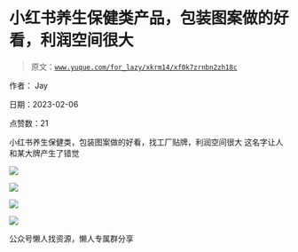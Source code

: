 # 小红书养生保健类产品，包装图案做的好看，利润空间很大

> 原文：[`www.yuque.com/for_lazy/xkrm14/xf0k7zrnbn2zh18c`](https://www.yuque.com/for_lazy/xkrm14/xf0k7zrnbn2zh18c)



作者： Jay



日期：2023-02-06



点赞数：21

<ne-hole id="u60b142dd" data-lake-id="u60b142dd"><ne-card data-card-name="hr" data-card-type="block" id="p8xha" data-event-boundary="card">

小红书养生保健类，包装图案做的好看，找工厂贴牌，利润空间很大 这名字让人和某大牌产生了错觉



<ne-card data-card-name="image" data-card-type="inline" id="egmMS" data-event-boundary="card">![](img/4aa47aea253459a0de656968d296dda3.png)</ne-card>



<ne-card data-card-name="image" data-card-type="inline" id="IPU3x" data-event-boundary="card">![](img/f26a1c3188db5a8225abd602be93bc8f.png)</ne-card>



<ne-card data-card-name="image" data-card-type="inline" id="meXTq" data-event-boundary="card">![](img/bb7a3cd224e89705128b1b6965bb1d69.png)</ne-card>



<ne-card data-card-name="image" data-card-type="inline" id="EGqu1" data-event-boundary="card">![](img/908b69b3f592ad616ff4f8c2dd2d7029.png)</ne-card>

<ne-hole id="ueb4caf27" data-lake-id="ueb4caf27"><ne-card data-card-name="hr" data-card-type="block" id="Rwfn1" data-event-boundary="card">

公众号懒人找资源，懒人专属群分享

</ne-card></ne-hole></ne-card></ne-hole>